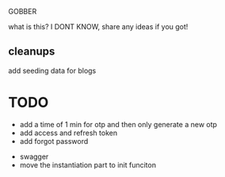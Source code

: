 GOBBER

what is this? I DONT KNOW, share any ideas if you got!

## cleanups

add seeding data for blogs

# TODO

- add a time of 1 min for otp and then only generate a new otp
- add access and refresh token
- add forgot password

<!-- improvements -->

- swagger
- move the instantiation part to init funciton
